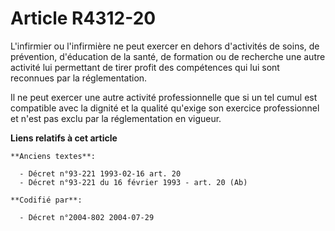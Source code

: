 # Article R4312-20

L'infirmier ou l'infirmière ne peut exercer en dehors d'activités de soins, de prévention, d'éducation de la santé, de
formation ou de recherche une autre activité lui permettant de tirer profit des compétences qui lui sont reconnues par la
réglementation.

Il ne peut exercer une autre activité professionnelle que si un tel cumul est compatible avec la dignité et la qualité
qu'exige son exercice professionnel et n'est pas exclu par la réglementation en vigueur.

**Liens relatifs à cet article**

	**Anciens textes**:

	  - Décret n°93-221 1993-02-16 art. 20
	  - Décret n°93-221 du 16 février 1993 - art. 20 (Ab)

	**Codifié par**:

	  - Décret n°2004-802 2004-07-29
